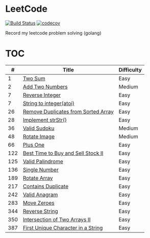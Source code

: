 # LeetCode

[![Build Status](https://travis-ci.com/majunqian/LeetCode.svg?branch=master)](https://travis-ci.com/majunqian/LeetCode)
[![codecov](https://codecov.io/gh/majunqian/LeetCode/branch/master/graph/badge.svg)](https://codecov.io/gh/majunqian/LeetCode)

Record my leetcode problem solving
(golang)

# TOC

| # | Title  | Difficulty |
|---| ----- | ---------- |
|1|[Two Sum](./algorithms/twoSum/twoSum.go)|Easy|
|2|[Add Two Numbers](./algorithms/addTwoNumbers/addTwoNumbers.go)|Medium|
|7|[Reverse Integer](./algorithms/reverseInteger/reverseInteger.go)|Easy|
|7|[String to integer(atoi)](./algorithms/myAtoi/myAtoi.go)|Easy|
|26|[Remove Duplicates from Sorted Array](./algorithms/removeDuplicates/removeDuplicates.go)|Easy|
|28|[Implement strStr()](./algorithms/strStr/strStr.go)|Easy|
|36|[Valid Sudoku](./algorithms/isValidSudoku/isValidSudoku.go)|Medium|
|48|[Rotate Image](./algorithms/rotateImage/rotateImage.go)|Medium|
|66|[Plus One](./algorithms/plusOne/plusOne.go)|Easy|
|122|[Best Time to Buy and Sell Stock II](./algorithms/bestTimeToBuyAndSellStockII/maxProfit.go)|Easy|
|125|[Valid Palindrome](./algorithms/validPalindrome/validPalindrome.go)|Easy|
|136|[Single Number](./algorithms/singleNumber/singleNumber.go)|Easy|
|189|[Rotate Array](./algorithms/rotateArray/rotateArray.go)|Easy|
|217|[Contains Duplicate](./algorithms/containsDuplicate/containsDuplicate.go)|Easy|
|242|[Valid Anagram](./algorithms/isAnagram/isAnagram.go)|Easy|
|283|[Move Zeroes](./algorithms/moveZeroes/moveZeroes.go)|Easy|
|344|[Reverse String](./algorithms/reverseString/reverseString.go)|Easy|
|350|[Intersection of Two Arrays II](./algorithms/intersectionOfTwoArraysII/intersectionOfTwoArraysII.go)|Easy|
|387|[First Unique Character in a String](./algorithms/firstUniqChar/firstUniqChar.go)|Easy|
